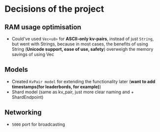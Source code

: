 # Decisions of the project

## RAM usage optimisation

- Could've used `Vec<u8>` for **ASCII-only kv-pairs**, instead of just `String`, but went with Strings, because in most cases, the benefits of using String (**Unicode support, ease of use, safety**) overweigh the memory savings of using Vec<u8>

## Models

- Created `KvPair model` for extending the functionality later (**want to add timestamps(for leaderbords, for example)**)
- Shard model (same as kv_pair, just more clear naming and + ShardEndpoint)

## Networking

- `5000` port for broadcasting
